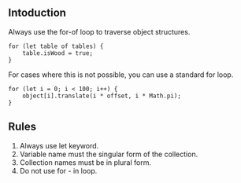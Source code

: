 ## Intoduction

Always use the for-of loop to traverse object structures.
```
for (let table of tables) {
    table.isWood = true;
}
```

For cases where this is not possible, you can use a standard for loop.
```
for (let i = 0; i < 100; i++) {
    object[i].translate(i * offset, i * Math.pi);
}
```

## Rules
1. Always use let keyword.
2. Variable name must the singular form of the collection.
3. Collection names must be in plural form.
4. Do not use for - in loop.